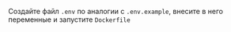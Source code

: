 Создайте файл ``.env`` по аналогии с ``.env.example``, внесите в него переменные и запустите ``Dockerfile``